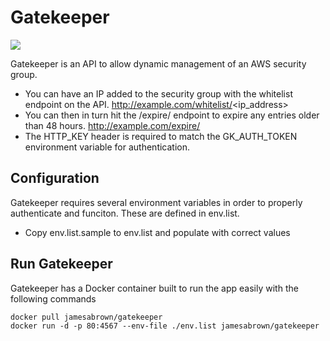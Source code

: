 # Gatekeeper
<img src="https://travis-ci.org/jamesabrown/gatekeeper.svg?branch=master"/>

Gatekeeper is an API to allow dynamic management of an AWS security group. 

* You can have an IP added to the security group with the whitelist endpoint on the API. 
 http://example.com/whitelist/<ip_address>
* You can then in turn hit the /expire/ endpoint to expire any entries older than 48 hours.
 http://example.com/expire/
* The HTTP_KEY header is required to match the GK_AUTH_TOKEN environment variable for authentication. 

## Configuration
Gatekeeper requires several environment variables in order to properly authenticate and funciton. These are defined in env.list.
* Copy env.list.sample to env.list and populate with correct values

## Run Gatekeeper
Gatekeeper has a Docker container built to run the app easily with the following commands

```shell
docker pull jamesabrown/gatekeeper
docker run -d -p 80:4567 --env-file ./env.list jamesabrown/gatekeeper
```

